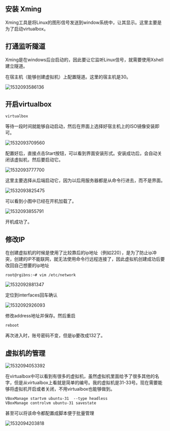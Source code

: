 ## 安装 Xming

Xming工具是将Linux的图形信号发送到window系统中，让其显示。这里主要是为了启动virtualbox。

## 打通监听隧道

Xming是在windows后台启动的，因此要让它监听Linux信号，就需要使用Xshell建立隧道。

在宿主机（能够创建虚拟机）上配置隧道。这里的宿主机是30。

![1532093586136](assets/1532093586136.png)

## 开启virtualbox

```shell
virtualbox
```

等待一段时间就能够自动启动，然后在界面上选择好宿主机上的ISO镜像安装即可。

![1532093709560](assets/1532093709560.png)

配置好后，直接点击Start按钮，可以看到界面安装形式。安装成功后，会自动关闭该虚拟机，然后要启动它。

![1532093777700](assets/1532093777700.png)

这里主要选择从后端启动它，因为以后用服务器都是从命令行进去，而不是界面。

![1532093825475](assets/1532093825475.png)

可以看到小图中已经在开机加载了。

![1532093855791](assets/1532093855791.png)

开机成功了。

## 修改IP

在创建虚拟机的时候是使用了比较靠后的ip地址（例如220），是为了防止ip冲突，创建的IP不能联网，就无法使用命令行远程连接了，因此虚拟机创建成功后要改回自己想要的ip地址

```shell
root@rgibns:~# vim /etc/network
```

![1532092881347](assets/1532092881347.png)

定位到interfaces回车确认

![1532092926093](assets/1532092926093.png)

修改address地址并保存。然后重启

```shell
reboot
```

再次进入时，账号密码不变，但是ip要改成132了。

## 虚拟机的管理

![1532094053392](assets/1532094053392.png)

在virtualbox中可以看到有很多的虚拟机，虽然虚拟机里面给予了很多其他的名字，但是从virtualbox上看就是简单的编号。我的虚拟机是31-33号。现在需要能够将虚拟机开启或者关闭，不用virtualbox也能够做到。

```shell
VBoxManage startvm ubuntu-31  --type headless
VBoxManage controlvm ubuntu-31 savestate
```

甚至可以将该命令都配置成脚本便于批量管理

![1532094203818](assets/1532094203818.png)

